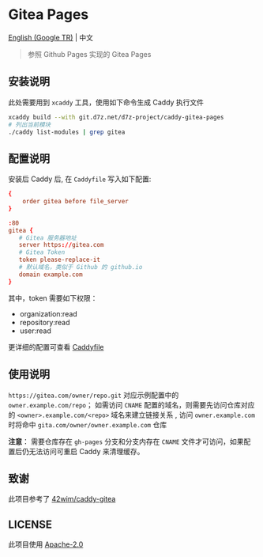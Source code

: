 # Gitea Pages

[English (Google TR)](./README.md) | 中文

> 参照 Github Pages 实现的 Gitea Pages

## 安装说明

此处需要用到 `xcaddy` 工具，使用如下命令生成 Caddy 执行文件

```bash
xcaddy build --with git.d7z.net/d7z-project/caddy-gitea-pages
# 列出当前模块
./caddy list-modules | grep gitea
```

## 配置说明

安装后 Caddy 后, 在 `Caddyfile` 写入如下配置:

```conf
{
    order gitea before file_server
}

:80
gitea {
   # Gitea 服务器地址
   server https://gitea.com
   # Gitea Token
   token please-replace-it
   # 默认域名，类似于 Github 的 github.io
   domain example.com
}

```

其中，token 需要如下权限：

- organization:read
- repository:read
- user:read

更详细的配置可查看 [Caddyfile](./Caddyfile)


## 使用说明

`https://gitea.com/owner/repo.git` 对应示例配置中的 `owner.example.com/repo`； 如需访问 `CNAME` 配置的域名，则需要先访问仓库对应的 `<owner>.example.com/<repo>` 域名来建立链接关系  , 访问 `owner.example.com` 时将命中 `gita.com/owner/owner.example.com` 仓库

**注意**： 需要仓库存在 `gh-pages` 分支和分支内存在 `CNAME` 文件才可访问，如果配置后仍无法访问可重启 Caddy 来清理缓存。

## 致谢

此项目参考了 [42wim/caddy-gitea](https://github.com/42wim/caddy-gitea)

## LICENSE

此项目使用 [Apache-2.0](./LICENSE)
